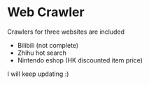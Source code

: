 # Web Crawler

Crawlers for three websites are included
- Bilibili (not complete)
- Zhihu hot search
- Nintendo eshop (HK discounted item price)

I will keep updating :)